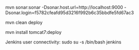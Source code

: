 mvn sonar:sonar -Dsonar.host.url=http://localhost:9000 -Dsonar.login=f5782cfeafd95d3216f992b6c35bbdfe5fd67ac3

mvn clean deploy

mvn install tomcat7:deploy


Jenkins user connectivity:
sudo su -s /bin/bash jenkins
